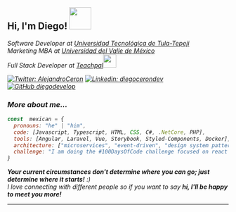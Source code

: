 <h2> Hi, I'm Diego! <img src="https://media.giphy.com/media/mGcNjsfWAjY5AEZNw6/giphy.gif" width="50"></h2>
<p><em> Software Developer at <a href="https://www.uttt.edu.mx/">Universidad Tecnológica de Tula-Tepeji</a>
</br><em>Marketing MBA at <a href="https://uvm.mx/">Universidad del Valle de México</a>
</br>Full Stack Developer at <a href="https://www.teachpal.com.mx/">Teachpal</a><img src="https://media.giphy.com/media/WUlplcMpOCEmTGBtBW/giphy.gif" width="30"> 
</em></p>


[![Twitter: AlejandroCeron](https://img.shields.io/twitter/follow/alejandroceron?style=social)](https://twitter.com/alejand93431027)
[![Linkedin: diegocerondev](https://img.shields.io/badge/-diegocerondev-blue?style=flat-square&logo=Linkedin&logoColor=white&link=https://www.linkedin.com/in/diego-ceron-dev/)](https://www.linkedin.com/in/thaianebraga/)
[![GitHub diegodevelop](https://img.shields.io/github/followers/diegodevelop?label=follow&style=social)](https://github.com/diegodevelop)

###  More about me...  

```javascript
const  mexican = {
  pronouns: "he" | "him",
  code: [Javascript, Typescript, HTML, CSS, C#, .NetCore, PHP],
  tools: [Angular, Laravel, Vue, Storybook, Styled-Components, Docker],
  architecture: ["microservices", "event-driven", "design system pattern", "domain driven design],
  challenge: "I am doing the #100DaysOfCode challenge focused on react and typescript"
}
```

<em><b>Your current circumstances don't determine where you can go; just determine where it starts!</b> :)</em>
<br>
<em>I love connecting with different people</b> so if you want to say <b>hi, I'll be happy to meet you more!</em>

---
